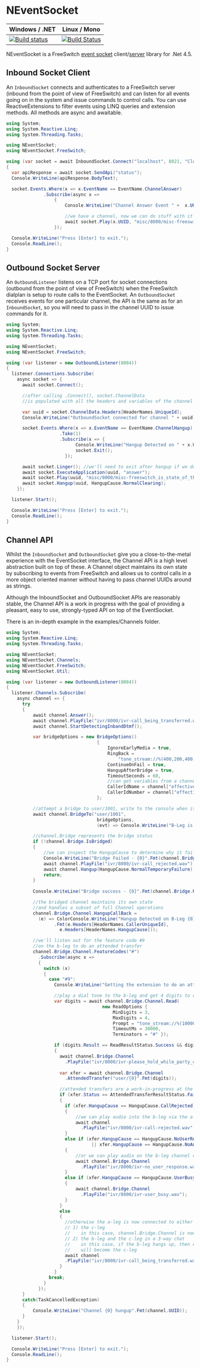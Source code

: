 NEventSocket
============

| Windows / .NET | Linux / Mono
| --- | ---
| [![Build status](https://ci.appveyor.com/api/projects/status/0d28m5hxdd55243q/branch/master?svg=true)](https://ci.appveyor.com/project/danbarua/neventsocket/branch/master)| [![Build Status](https://travis-ci.org/danbarua/NEventSocket.svg?branch=master)](https://travis-ci.org/danbarua/NEventSocket)

NEventSocket is a FreeSwitch [event socket](https://freeswitch.org/confluence/display/FREESWITCH/mod_event_socket) client/[server](https://freeswitch.org/confluence/display/FREESWITCH/Event+Socket+Outbound) library for .Net 4.5.

Inbound Socket Client
--------------

An ```InboundSocket``` connects and authenticates to a FreeSwitch server (inbound from the point of view of FreeSwitch) and can listen for all events going on in the system and issue commands to control calls.
You can use ReactiveExtensions to filter events using LINQ queries and extension methods.
All methods are async and awaitable.

```csharp
using System;
using System.Reactive.Linq;
using System.Threading.Tasks;

using NEventSocket;
using NEventSocket.FreeSwitch;

using (var socket = await InboundSocket.Connect("localhost", 8021, "ClueCon"))
{
  var apiResponse = await socket.SendApi("status");
  Console.WriteLine(apiResponse.BodyText);

  socket.Events.Where(x => x.EventName == EventName.ChannelAnswer)
              .Subscribe(async x =>
                  {
                      Console.WriteLine("Channel Answer Event " +  x.UUID);

                      //we have a channel, now we can do stuff with it
                      await socket.Play(x.UUID, "misc/8000/misc-freeswitch_is_state_of_the_art.wav");
                  });

  Console.WriteLine("Press [Enter] to exit.");
  Console.ReadLine();
}
```

Outbound Socket Server
---------------
An ```OutboundListener``` listens on a TCP port for socket connections (outbound from the point of view of FreeSwitch) when the FreeSwitch dialplan is setup to route calls to the EventSocket.
An ```OutboundSocket``` receives events for one particular channel, the API is the same as for an ```InboundSocket```, so you will need to pass in the channel UUID to issue commands for it.

```csharp
using System;
using System.Reactive.Linq;
using System.Threading.Tasks;

using NEventSocket;
using NEventSocket.FreeSwitch;

using (var listener = new OutboundListener(8084))
{
  listener.Connections.Subscribe(
    async socket => {
      await socket.Connect();

      //after calling .Connect(), socket.ChannelData
      //is populated with all the headers and variables of the channel

      var uuid = socket.ChannelData.Headers[HeaderNames.UniqueId];
      Console.WriteLine("OutboundSocket connected for channel " + uuid);

      socket.Events.Where(x => x.EventName == EventName.ChannelHangup)
                    .Take(1)
                    .Subscribe(x => {
                          Console.WriteLine("Hangup Detected on " + x.UUID);
                          socket.Exit();
                      });

      await socket.Linger(); //we'll need to exit after hangup if we do this
      await socket.ExecuteApplication(uuid, "answer");
      await socket.Play(uuid, "misc/8000/misc-freeswitch_is_state_of_the_art.wav");
      await socket.Hangup(uuid, HangupCause.NormalClearing);
    });

  listener.Start();

  Console.WriteLine("Press [Enter] to exit.");
  Console.ReadLine();
}
```

Channel API
---------------
Whilst the ```InboundSocket``` and ```OutboundSocket``` give you a close-to-the-metal experience with the EventSocket interface, the Channel API is a high level abstraction built on top of these.
A Channel object maintains its own state by subscribing to events from FreeSwitch and allows us to control calls in a more object oriented manner without having to pass channel UUIDs around as strings.

Although the InboundSocket and OutboundSocket APIs are reasonably stable, the Channel API is a work in progress  with the goal of providing a pleasant, easy to use, strongly-typed API on top of the EventSocket.

There is an in-depth example in the examples/Channels folder.

```csharp
using System;
using System.Reactive.Linq;
using System.Threading.Tasks;

using NEventSocket;
using NEventSocket.Channels;
using NEventSocket.FreeSwitch;
using NEventSocket.Util;

using (var listener = new OutboundListener(8084))
{
  listener.Channels.Subscribe(
    async channel => {
      try
      {
          await channel.Answer();
          await channel.PlayFile("ivr/8000/ivr-call_being_transferred.wav");
          await channel.StartDetectingInbandDtmf();

          var bridgeOptions = new BridgeOptions()
                                  {
                                      IgnoreEarlyMedia = true,
                                      RingBack =
                                          "tone_stream://%(400,200,400,450);%(400,2000,400,450);loops=-1",
                                      ContinueOnFail = true,
                                      HangupAfterBridge = true,
                                      TimeoutSeconds = 60,
                                      //can get variables from a channel using the indexer
                                      CallerIdName = channel["effective_caller_id_name"], 
                                      CallerIdNumber = channel["effective_caller_id_number"],
                                  };

          //attempt a bridge to user/1001, write to the console when it starts ringing
          await channel.BridgeTo("user/1001", 
                                  bridgeOptions,
                                  (evt) => Console.WriteLine("B-Leg is ringing..."))

          //channel.Bridge represents the bridge status
          if (!channel.Bridge.IsBridged)
          {
              //we can inspect the HangupCause to determine why it failed
              Console.WriteLine("Bridge Failed - {0}".Fmt(channel.Bridge.HangupCause));
              await channel.PlayFile("ivr/8000/ivr-call_rejected.wav");
              await channel.Hangup(HangupCause.NormalTemporaryFailure);
              return;
          }
              
          Console.WriteLine("Bridge success - {0}".Fmt(channel.Bridge.ResponseText));

          //the bridged channel maintains its own state
          //and handles a subset of full Channel operations
          channel.Bridge.Channel.HangupCallBack = 
            (e) => ColorConsole.WriteLine("Hangup Detected on B-Leg {0} {1}"
                  .Fmt(e.Headers[HeaderNames.CallerUniqueId],
                    e.Headers[HeaderNames.HangupCause]));

          //we'll listen out for the feature code #9
          //on the b-leg to do an attended transfer
          channel.Bridge.Channel.FeatureCodes("#")
            .Subscribe(async x =>
            {
              switch (x)
              {
                case "#9":
                  Console.WriteLine("Getting the extension to do an attended transfer to...");

                  //play a dial tone to the b-leg and get 4 digits to dial
                  var digits = await channel.Bridge.Channel.Read(
                                    new ReadOptions {
                                        MinDigits = 3,
                                        MaxDigits = 4, 
                                        Prompt = "tone_stream://%(10000,0,350,440)",
                                        TimeoutMs = 30000,
                                        Terminators = "#" });

                  if (digits.Result == ReadResultStatus.Success && digits.Digits.Length == 4)
                  {
                    await channel.Bridge.Channel
                      .PlayFile("ivr/8000/ivr-please_hold_while_party_contacted.wav");
                    
                    var xfer = await channel.Bridge.Channel
                      .AttendedTransfer("user/{0}".Fmt(digits));

                    //attended transfers are a work-in-progress at the moment
                    if (xfer.Status == AttendedTransferResultStatus.Failed)
                    {
                      if (xfer.HangupCause == HangupCause.CallRejected)
                      {
                          //we can play audio into the b-leg via the a-leg channel
                          await channel
                            .PlayFile("ivr/8000/ivr-call-rejected.wav", Leg.BLeg);
                      }
                      else if (xfer.HangupCause == HangupCause.NoUserResponse 
                                || xfer.HangupCause == HangupCause.NoAnswer)
                      {
                          //or we can play audio on the b-leg channel object
                          await channel.Bridge.Channel
                            .PlayFile("ivr/8000/ivr-no_user_response.wav");
                      }
                      else if (xfer.HangupCause == HangupCause.UserBusy)
                      {
                          await channel.Bridge.Channel
                            .PlayFile("ivr/8000/ivr-user_busy.wav");
                      }
                    }
                    else
                    {
                      //otherwise the a-leg is now connected to either
                      // 1) the c-leg
                      //    in this case, channel.Bridge.Channel is now the c-leg channel
                      // 2) the b-leg and the c-leg in a 3-way chat
                      //    in this case, if the b-leg hangs up, then channel.Bridge.Channel
                      //    will become the c-leg
                      await channel
                      .PlayFile("ivr/8000/ivr-call_being_transferred.wav", Leg.ALeg);
                    }
                  }
                break;
              }
            });
      }
      catch(TaskCancelledException)
      {
          Console.WriteLine("Channel {0} hungup".Fmt(channel.UUID));
      }
    }
    });

  listener.Start();

  Console.WriteLine("Press [Enter] to exit.");
  Console.ReadLine();
}
```
